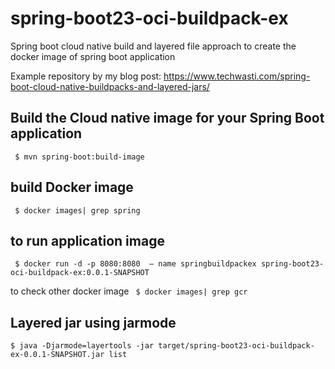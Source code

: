 # spring-boot23-oci-buildpack-ex
Spring boot cloud native build and layered file approach to create the docker image of spring boot application

Example repository by my blog post: https://www.techwasti.com/spring-boot-cloud-native-buildpacks-and-layered-jars/


## Build the Cloud native image for your Spring Boot application
`` $ mvn spring-boot:build-image``

## build Docker image
`` $ docker images| grep spring``

## to run application image
`` $ docker run -d -p 8080:8080  — name springbuildpackex spring-boot23-oci-buildpack-ex:0.0.1-SNAPSHOT``

to check other docker image
`` $ docker images| grep gcr``

## Layered jar using jarmode
``$ java -Djarmode=layertools -jar target/spring-boot23-oci-buildpack-ex-0.0.1-SNAPSHOT.jar list``
